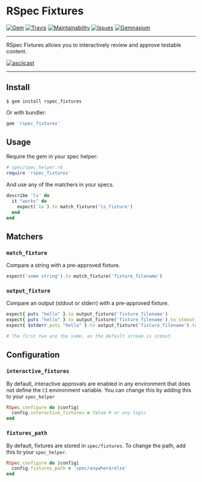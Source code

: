RSpec Fixtures
==================================================

[![Gem](https://img.shields.io/gem/v/rspec_fixtures.svg?style=flat-square)](https://rubygems.org/gems/rspec_fixtures)
[![Travis](https://img.shields.io/travis/DannyBen/rspec_fixtures.svg?style=flat-square)](https://travis-ci.org/DannyBen/rspec_fixtures)
[![Maintainability](https://img.shields.io/codeclimate/maintainability/DannyBen/rspec_fixtures.svg?style=flat-square)](https://codeclimate.com/github/DannyBen/rspec_fixtures)
[![Issues](https://img.shields.io/codeclimate/issues/github/DannyBen/rspec_fixtures.svg?style=flat-square)](https://codeclimate.com/github/DannyBen/rspec_fixtures)
[![Gemnasium](https://img.shields.io/gemnasium/DannyBen/rspec_fixtures.svg?style=flat-square)](https://gemnasium.com/DannyBen/rspec_fixtures)

---

RSpec Fixtures allows you to interactively review and approve testable
content.

[![asciicast](https://asciinema.org/a/150733.png)](https://asciinema.org/a/150733)

---


Install
--------------------------------------------------

```
$ gem install rspec_fixtures
```

Or with bundler:

```ruby
gem 'rspec_fixtures'
```


Usage
--------------------------------------------------

Require the gem in your spec helper:

```ruby
# spec/spec_helper.rb
require 'rspec_fixtures'
```

And use any of the matchers in your specs.

```ruby
describe 'ls' do
  it "works" do
    expect(`ls`).to match_fixture('ls_fixture')
  end
end
```

Matchers
--------------------------------------------------

### `match_fixture`

Compare a string with a pre-approved fixture.

```ruby
expect('some string').to match_fixture('fixture_filename')
```

### `output_fixture`

Compare an output (stdout or stderr) with a pre-approved fixture.

```ruby
expect{ puts "hello" }.to output_fixture('fixture_filename')
expect{ puts "hello" }.to output_fixture('fixture_filename').to_stdout
expect{ $stderr.puts "hello" }.to output_fixture('fixture_filename').to_stderr

# The first two are the same, as the default stream is stdout.
```


Configuration
--------------------------------------------------

### `interactive_fixtures`

By default, interactive approvals are enabled in any environment that 
does not define the `CI` environment variable. You can change this by
adding this to your `spec_helper`

```ruby
RSpec.configure do |config|
  config.interactive_fixtures = false # or any logic
end
```

### `fixtures_path`

By default, fixtures are stored in `spec/fixtures`. To change the path,
add this to your `spec_helper`.

```ruby
RSpec.configure do |config|
  config.fixtures_path = 'spec/anywhere/else'
end
```